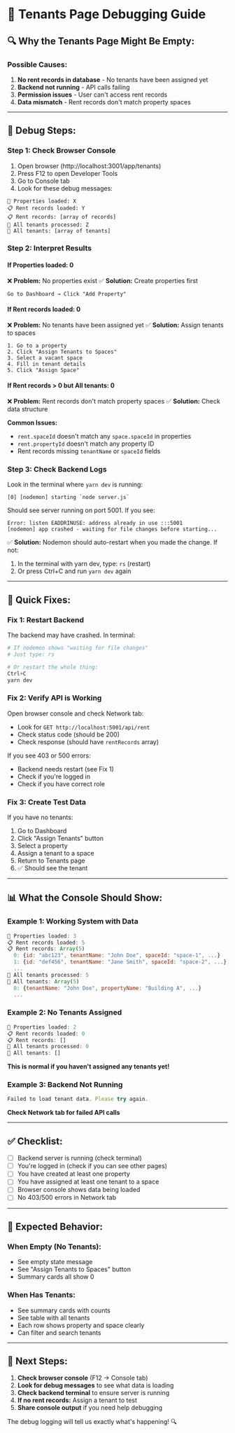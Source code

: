 # 🐛 Tenants Page Debugging Guide

## 🔍 **Why the Tenants Page Might Be Empty:**

### **Possible Causes:**
1. **No rent records in database** - No tenants have been assigned yet
2. **Backend not running** - API calls failing
3. **Permission issues** - User can't access rent records
4. **Data mismatch** - Rent records don't match property spaces

---

## 🧪 **Debug Steps:**

### **Step 1: Check Browser Console**
1. Open browser (http://localhost:3001/app/tenants)
2. Press F12 to open Developer Tools
3. Go to Console tab
4. Look for these debug messages:

```
🏢 Properties loaded: X
📋 Rent records loaded: Y
📋 Rent records: [array of records]
👥 All tenants processed: Z
👥 All tenants: [array of tenants]
```

### **Step 2: Interpret Results**

#### **If Properties loaded: 0**
❌ **Problem:** No properties exist
✅ **Solution:** Create properties first
```
Go to Dashboard → Click "Add Property"
```

#### **If Rent records loaded: 0**
❌ **Problem:** No tenants have been assigned yet
✅ **Solution:** Assign tenants to spaces
```
1. Go to a property
2. Click "Assign Tenants to Spaces"
3. Select a vacant space
4. Fill in tenant details
5. Click "Assign Space"
```

#### **If Rent records > 0 but All tenants: 0**
❌ **Problem:** Rent records don't match property spaces
✅ **Solution:** Check data structure

**Common Issues:**
- `rent.spaceId` doesn't match any `space.spaceId` in properties
- `rent.propertyId` doesn't match any property ID
- Rent records missing `tenantName` or `spaceId` fields

### **Step 3: Check Backend Logs**
Look in the terminal where `yarn dev` is running:

```
[0] [nodemon] starting `node server.js`
```

Should see server running on port 5001. If you see:
```
Error: listen EADDRINUSE: address already in use :::5001
[nodemon] app crashed - waiting for file changes before starting...
```

✅ **Solution:** Nodemon should auto-restart when you made the change. If not:
1. In the terminal with yarn dev, type: `rs` (restart)
2. Or press Ctrl+C and run `yarn dev` again

---

## 🔧 **Quick Fixes:**

### **Fix 1: Restart Backend**
The backend may have crashed. In terminal:
```powershell
# If nodemon shows "waiting for file changes"
# Just type: rs

# Or restart the whole thing:
Ctrl+C
yarn dev
```

### **Fix 2: Verify API is Working**
Open browser console and check Network tab:
- Look for `GET http://localhost:5001/api/rent`
- Check status code (should be 200)
- Check response (should have `rentRecords` array)

If you see 403 or 500 errors:
- Backend needs restart (see Fix 1)
- Check if you're logged in
- Check if you have correct role

### **Fix 3: Create Test Data**
If you have no tenants:
1. Go to Dashboard
2. Click "Assign Tenants" button
3. Select a property
4. Assign a tenant to a space
5. Return to Tenants page
6. ✅ Should see the tenant

---

## 📊 **What the Console Should Show:**

### **Example 1: Working System with Data**
```javascript
🏢 Properties loaded: 3
📋 Rent records loaded: 5
📋 Rent records: Array(5)
  0: {id: "abc123", tenantName: "John Doe", spaceId: "space-1", ...}
  1: {id: "def456", tenantName: "Jane Smith", spaceId: "space-2", ...}
  ...
👥 All tenants processed: 5
👥 All tenants: Array(5)
  0: {tenantName: "John Doe", propertyName: "Building A", ...}
  ...
```

### **Example 2: No Tenants Assigned**
```javascript
🏢 Properties loaded: 2
📋 Rent records loaded: 0
📋 Rent records: []
👥 All tenants processed: 0
👥 All tenants: []
```
**This is normal if you haven't assigned any tenants yet!**

### **Example 3: Backend Not Running**
```javascript
Failed to load tenant data. Please try again.
```
**Check Network tab for failed API calls**

---

## ✅ **Checklist:**

- [ ] Backend server is running (check terminal)
- [ ] You're logged in (check if you can see other pages)
- [ ] You have created at least one property
- [ ] You have assigned at least one tenant to a space
- [ ] Browser console shows data being loaded
- [ ] No 403/500 errors in Network tab

---

## 🎯 **Expected Behavior:**

### **When Empty (No Tenants):**
- See empty state message
- See "Assign Tenants to Spaces" button
- Summary cards all show 0

### **When Has Tenants:**
- See summary cards with counts
- See table with all tenants
- Each row shows property and space clearly
- Can filter and search tenants

---

## 🚀 **Next Steps:**

1. **Check browser console** (F12 → Console tab)
2. **Look for debug messages** to see what data is loading
3. **Check backend terminal** to ensure server is running
4. **If no rent records:** Assign a tenant to test
5. **Share console output** if you need help debugging

The debug logging will tell us exactly what's happening! 🔍

